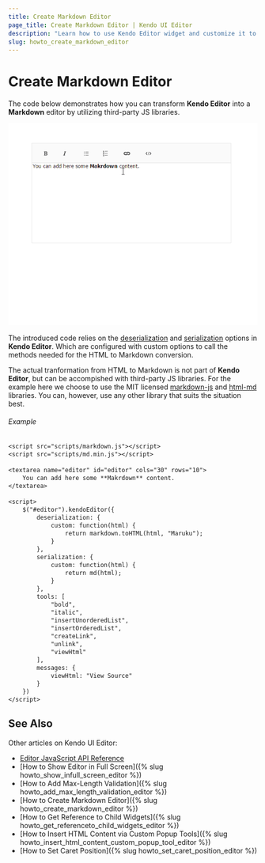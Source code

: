 ```yaml
---
title: Create Markdown Editor
page_title: Create Markdown Editor | Kendo UI Editor
description: "Learn how to use Kendo Editor widget and customize it to generate Markdown"
slug: howto_create_markdown_editor
---
```


# Create Markdown Editor

The code below demonstrates how you can transform **Kendo Editor** into a **Markdown** editor by utilizing third-party JS libraries.

![](markdown_video.gif)

The introduced code relies on the [deserialization](/api/javascript/ui/editor#configuration-deserialization) and [serialization](/api/javascript/ui/editor#configuration-serialization) options in **Kendo Editor**. Which are configured with custom options to call the methods needed for the HTML to Markdown conversion. 

The actual tranformation from HTML to Markdown is not part of **Kendo Editor**, but can be accompished with third-party JS libraries. For the example here we choose to use the MIT licensed [markdown-js](https://github.com/evilstreak/markdown-js) and [html-md](https://www.npmjs.com/package/html-md) libraries. You can, however, use any other library that suits the situation best.

###### Example

```
<script src="scripts/markdown.js"></script>
<script src="scripts/md.min.js"></script>

<textarea name="editor" id="editor" cols="30" rows="10">
    You can add here some **Makrdown** content.
</textarea>

<script>
    $("#editor").kendoEditor({
        deserialization: {
            custom: function(html) {
                return markdown.toHTML(html, "Maruku");
            }
        },
        serialization: {
            custom: function(html) {
                return md(html);
            }
        },
        tools: [
            "bold",
            "italic",
            "insertUnorderedList",
            "insertOrderedList",
            "createLink",
            "unlink",
            "viewHtml"
        ],
        messages: {
            viewHtml: "View Source"
        }
    })
</script>
```

## See Also

Other articles on Kendo UI Editor:

* [Editor JavaScript API Reference](/api/javascript/ui/editor)
* [How to Show Editor in Full Screen]({% slug howto_show_infull_screen_editor %})
* [How to Add Max-Length Validation]({% slug howto_add_max_length_validation_editor %})
* [How to Create Markdown Editor]({% slug howto_create_markdown_editor %})
* [How to Get Reference to Child Widgets]({% slug howto_get_referenceto_child_widgets_editor %})
* [How to Insert HTML Content via Custom Popup Tools]({% slug howto_insert_html_content_custom_popup_tool_editor %})
* [How to Set Caret Position]({% slug howto_set_caret_position_editor %})